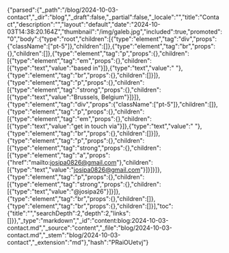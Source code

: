 {"parsed":{"_path":"/blog/2024-10-03-contact","_dir":"blog","_draft":false,"_partial":false,"_locale":"","title":"Contact","description":"","layout":"default","date":"2024-10-03T14:38:20.164Z","thumbnail":"/img/galeb.jpg","included":true,"promoted":"0","body":{"type":"root","children":[{"type":"element","tag":"div","props":{"className":["pt-5"]},"children":[]},{"type":"element","tag":"br","props":{},"children":[]},{"type":"element","tag":"p","props":{},"children":[{"type":"element","tag":"em","props":{},"children":[{"type":"text","value":"based in"}]},{"type":"text","value":" "},{"type":"element","tag":"br","props":{},"children":[]}]},{"type":"element","tag":"p","props":{},"children":[{"type":"element","tag":"strong","props":{},"children":[{"type":"text","value":"Brussels, Belgium"}]}]},{"type":"element","tag":"div","props":{"className":["pt-5"]},"children":[]},{"type":"element","tag":"p","props":{},"children":[{"type":"element","tag":"em","props":{},"children":[{"type":"text","value":"get in touch via"}]},{"type":"text","value":" "},{"type":"element","tag":"br","props":{},"children":[]}]},{"type":"element","tag":"p","props":{},"children":[{"type":"element","tag":"strong","props":{},"children":[{"type":"element","tag":"a","props":{"href":"mailto:josipa0826@gmail.com"},"children":[{"type":"text","value":"josipa0826@gmail.com"}]}]}]},{"type":"element","tag":"p","props":{},"children":[{"type":"element","tag":"strong","props":{},"children":[{"type":"text","value":"@josipa26"}]}]},{"type":"element","tag":"br","props":{},"children":[]},{"type":"element","tag":"br","props":{},"children":[]}],"toc":{"title":"","searchDepth":2,"depth":2,"links":[]}},"_type":"markdown","_id":"content:blog:2024-10-03-contact.md","_source":"content","_file":"blog/2024-10-03-contact.md","_stem":"blog/2024-10-03-contact","_extension":"md"},"hash":"PRaiOUetvj"}